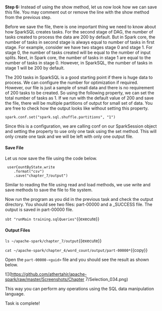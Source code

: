 **Step 6:** Instead of using the show method, let us now look how we can save this file. You may comment out or remove the line with the show method from the previous step.

Before we save the file, there is one important thing we need to know about how SparkSQL creates tasks. For the second stage of DAG, the number of tasks created to process the data are 200 by default. But in Spark core, the number of tasks in second stage is always equal to number of tasks in first stage. For example, consider we have two stages stage 0 and stage 1. For stage 0, the number of tasks created will be equal to the number of input splits. Next, in Spark core, the number of tasks in stage 1 are equal to the number of tasks in stage 0. However, in SparkSQL, the number of tasks in stage 1 will be 200 by default.

The 200 tasks in SparkSQL is a good starting point if there is huge data to process. We can configure the number for optimization if required. However, our file is just a sample of small data and there is no requirement of 200 tasks to be created. So using the following property, we can set the total number of tasks as 1. If we run with the default value of 200 and save the file, there will be multiple partitions of output for small set of data. You are free to check how the output looks like without setting this property.
 
```
spark.conf.set("spark.sql.shuffle.partitions", "1")
```

Since this is a configuration, we are calling conf on our SparkSession object and setting the property to use only one task using the set method. This will only create one task and we will be left with only one output file. 

#### Save File
Let us now save the file using the code below.

```
 userCountByState.write
    .format("csv")
    .save("chapter_7/output")
```

Similar to reading the file using read and load methods, we use write and save methods to save the file to file system.

 

Now run the program as you did in the previous task and check the output directory. You should see two files: part-00000 and a _SUCCESS file. The output is saved in part-00000 file.
 
`sbt "runMain training.sqlQueries"`{{execute}} 

#### Output Files

`ls ~/apache-spark/chapter_7/output`{{execute}} 

`cat ~/apache-spark/chapter_4/word_count/output/part-00000*`{{copy}} 

Open the `part-00000-<guid>` file and you should see the result as shown below.

![](https://github.com/athertahir/apache-spark/raw/master/Screenshots/Chapter 7/Selection_034.png)

This way you can perform any operations using the SQL data manipulation language. 

Task is complete!


